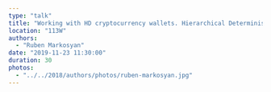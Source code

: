 ```yaml
---
type: "talk"
title: "Working with HD cryptocurrency wallets. Hierarchical Deterministic in practice"
location: "113W"
authors:
  - "Ruben Markosyan"
date: "2019-11-23 11:30:00"
duration: 30
photos:
  - "../../2018/authors/photos/ruben-markosyan.jpg"
---
```

